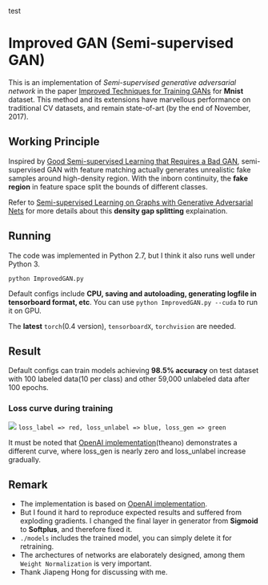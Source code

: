 test
# Improved GAN (Semi-supervised GAN)
This is an implementation of *Semi-supervised generative adversarial network* in the paper [Improved Techniques for Training GANs](https://arxiv.org/abs/1606.03498) for **Mnist** dataset.
This method and its extensions have marvellous performance on traditional CV datasets, and remain state-of-art (by the end of November, 2017).

## Working Principle
Inspired by [Good Semi-supervised Learning that Requires a Bad GAN](https://arxiv.org/abs/1705.09783), semi-supervised GAN with feature matching actually generates unrealistic fake samples around high-density region. With the inborn continuity, the **fake region** in feature space split the bounds of different classes.

Refer to [Semi-supervised Learning on Graphs with Generative Adversarial Nets](https://arxiv.org/abs/1809.00130) for more details about this **density gap splitting** explaination.

## Running 
The code was implemented in Python 2.7, but I think it also runs well under Python 3.

`python ImprovedGAN.py` 

Default configs include **CPU, saving and autoloading, generating logfile in tensorboard format, etc**. You can use `python ImprovedGAN.py --cuda` to run it on GPU.

The **latest** `torch`(0.4 version), `tensorboardX`, `torchvision` are needed.

## Result
Default configs can train models achieving **98.5% accuracy** on test dataset with 100 labeled data(10 per class) and other 59,000 unlabeled data after 100 epochs.
### Loss curve during training
![](./models/loss.png)
`loss_label => red, loss_unlabel => blue, loss_gen => green`
 

It must be noted that [OpenAI implementation](https://github.com/openai/improved-gan)(theano) demonstrates a different curve, where loss\_gen is nearly zero and loss\_unlabel increase gradually.
 
## Remark
* The implementation is based on [OpenAI implementation](https://github.com/openai/improved-gan). 
* But I found it hard to reproduce expected results and suffered from exploding gradients. I changed the final layer in generator from **Sigmoid** to **Softplus**, and therefore fixed it.
* `./models` includes the trained model, you can simply delete it for retraining.
* The archectures of networks are elaborately designed, among them `Weight Normalization` is very important.
* Thank Jiapeng Hong for discussing with me.
